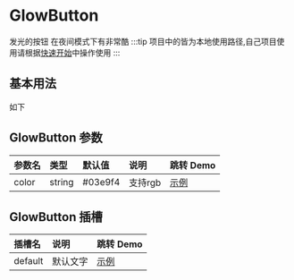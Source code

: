 
# GlowButton
发光的按钮 在夜间模式下有非常酷
:::tip
项目中的皆为本地使用路径,自己项目使用请根据[快速开始](/guide/quick-start/)中操作使用
:::
## 基本用法
如下
<demo src="./demo-codes/demo.vue" desc="通过color修改颜色属性"></demo>

##  GlowButton 参数
| 参数名 | 类型 | 默认值 | 说明 | 跳转 Demo |
| :---- | :---- | :---- | :---- | :--------- |
|  color    | string  | #03e9f4 | 支持rgb|[示例](#基本用法)|


##  GlowButton 插槽

| 插槽名 | 说明 | 跳转 Demo |
| :---- | :---- | :--------- |
|   default   |  默认文字  |  [示例](#基本用法)    |






